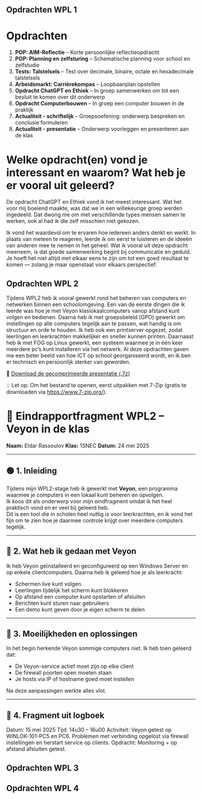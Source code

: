 ## Opdrachten WPL 1

# Opdrachten

<p style="max-width: 97%;">

1. **POP: AIM-Reflectie** – Korte persoonlijke reflectieopdracht  
2. **POP: Planning en zelfsturing** – Schematische planning voor school en zelfstudie  
3. **Tests: Talstelsels** – Test over decimale, binaire, octale en hexadecimale talstelsels  
4. **Arbeidsmarkt: Carrièrekompas** – Loopbaanplan opstellen  
5. **Opdracht ChatGPT en Ethiek** – In groep samenwerken om tot een besluit te komen over dit onderwerp  
6. **Opdracht Computerbouwen** – In groep een computer bouwen in de praktijk  
7. **Actualiteit - schriftelijk** – Groepsoefening: onderwerp bespreken en conclusie formuleren  
8. **Actualiteit - presentatie** – Onderwerp voorleggen en presenteren aan de klas  

</p>

# Welke opdracht(en) vond je interessant en waarom? Wat heb je er vooral uit geleerd?

<p style="max-width: 97%;">De opdracht ChatGPT en Ethiek vond ik het meest interessant. Wat het voor mij boeiend maakte, was dat we in een willekeurige groep werden ingedeeld. Dat dwong me om met verschillende types mensen samen te werken, ook al had ik die zelf misschien niet gekozen.

Ik vond het waardevol om te ervaren hoe iedereen anders denkt en werkt. In plaats van meteen te reageren, leerde ik om eerst te luisteren en de ideeën van anderen mee te nemen in het geheel. Wat ik vooral uit deze opdracht meeneem, is dat goede samenwerking begint bij communicatie en geduld. Je hoeft het niet altijd met elkaar eens te zijn om tot een goed resultaat te komen — zolang je maar openstaat voor elkaars perspectief.</p>


## Opdrachten WPL 2

Tijdens WPL2 heb ik vooral gewerkt rond het beheren van computers en netwerken binnen een schoolomgeving. Eén van de eerste dingen die ik leerde was hoe je met Veyon klaslokaalcomputers vanop afstand kunt volgen en bedienen. Daarna heb ik met groepsbeleid (GPO) gewerkt om instellingen op alle computers tegelijk aan te passen, wat handig is om structuur en orde te houden. Ik heb ook een printserver opgezet, zodat leerlingen en leerkrachten makkelijker en sneller kunnen printen. Daarnaast heb ik met FOG op Linux gewerkt, een systeem waarmee je in één keer meerdere pc’s kunt installeren via het netwerk. Al deze opdrachten gaven me een beter beeld van hoe ICT op school georganiseerd wordt, en ik ben er technisch en persoonlijk sterker van geworden.

📎 [Download de gecomprimeerde presentatie (.7z)](./WPL2_Team_17_Demo_Presentatie.7z)

💡 Let op: Om het bestand te openen, eerst uitpakken met 7-Zip (gratis te downloaden via https://www.7-zip.org/).


# 📄 Eindrapportfragment WPL2 – Veyon in de klas

**Naam:** Eldar Rassoulov
**Klas:** 1SNEC 
**Datum:** 24 mei 2025

---

## 🟢 1. Inleiding

Tijdens mijn WPL2-stage heb ik gewerkt met **Veyon**, een programma waarmee je computers in een lokaal kunt beheren en opvolgen.  
Ik koos dit als onderwerp voor mijn eindfragment omdat ik het heel praktisch vond en er veel bij geleerd heb.  
Dit is een tool die in scholen heel nuttig is voor leerkrachten, en ik vond het fijn om te zien hoe je daarmee controle krijgt over meerdere computers tegelijk.

---

## 🔵 2. Wat heb ik gedaan met Veyon

Ik heb Veyon geïnstalleerd en geconfigureerd op een Windows Server en op enkele clientcomputers. Daarna heb ik geleerd hoe je als leerkracht:

- Schermen live kunt volgen  
- Leerlingen tijdelijk het scherm kunt blokkeren  
- Op afstand een computer kunt opstarten of afsluiten  
- Berichten kunt sturen naar gebruikers  
- Een demo kunt geven door je eigen scherm te delen


---

## 🔶 3. Moeilijkheden en oplossingen

In het begin herkende Veyon sommige computers niet. Ik heb toen geleerd dat:

- De Veyon-service actief moet zijn op elke client  
- De firewall poorten open moeten staan  
- Je hosts via IP of hostname goed moet instellen  

Na deze aanpassingen werkte alles vlot.

---

## 📙 4. Fragment uit logboek

Datum: 15 mei 2025
Tijd: 14u30 – 16u00
Activiteit: Veyon getest op WINLOK-101-PC5 en PC6. Problemen met verbinding opgelost via firewall instellingen en herstart service op clients.
Opdracht: Monitoring + op afstand afsluiten getest.



## Opdrachten WPL 3

## Opdrachten WPL 4
